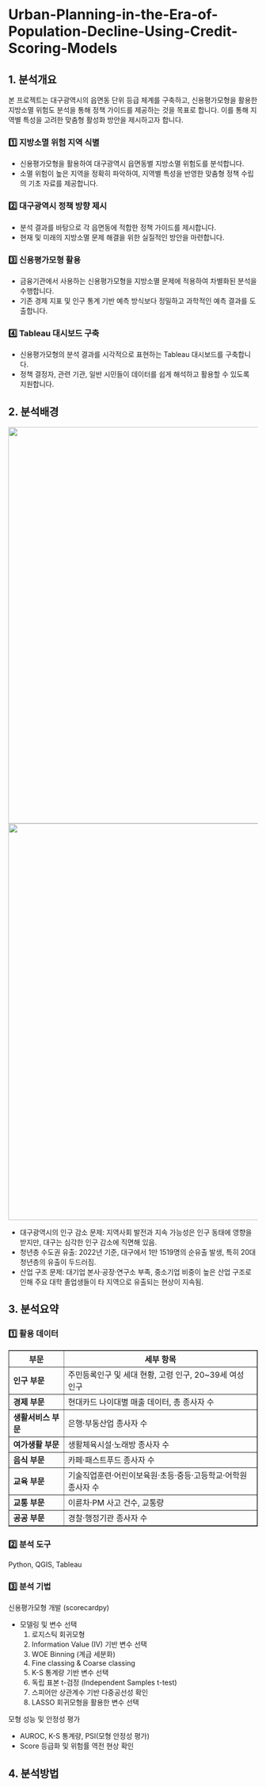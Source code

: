 # Urban-Planning-in-the-Era-of-Population-Decline-Using-Credit-Scoring-Models

## 1. 분석개요
본 프로젝트는 대구광역시의 읍면동 단위 등급 체계를 구축하고, 신용평가모형을 활용한 지방소멸 위험도 분석을 통해 정책 가이드를 제공하는 것을 목표로 합니다. 이를 통해 지역별 특성을 고려한 맞춤형 활성화 방안을 제시하고자 합니다.

### 1️⃣ 지방소멸 위험 지역 식별
- 신용평가모형을 활용하여 대구광역시 읍면동별 지방소멸 위험도를 분석합니다.
- 소멸 위험이 높은 지역을 정확히 파악하여, 지역별 특성을 반영한 맞춤형 정책 수립의 기초 자료를 제공합니다.
### 2️⃣ 대구광역시 정책 방향 제시
- 분석 결과를 바탕으로 각 읍면동에 적합한 정책 가이드를 제시합니다.
- 현재 및 미래의 지방소멸 문제 해결을 위한 실질적인 방안을 마련합니다.
### 3️⃣ 신용평가모형 활용
- 금융기관에서 사용하는 신용평가모형을 지방소멸 문제에 적용하여 차별화된 분석을 수행합니다.
- 기존 경제 지표 및 인구 통계 기반 예측 방식보다 정밀하고 과학적인 예측 결과를 도출합니다.
### 4️⃣ Tableau 대시보드 구축
- 신용평가모형의 분석 결과를 시각적으로 표현하는 Tableau 대시보드를 구축합니다.
- 정책 결정자, 관련 기관, 일반 시민들이 데이터를 쉽게 해석하고 활용할 수 있도록 지원합니다.

## 2. 분석배경
<img src="https://github.com/user-attachments/assets/e04c41fa-4be8-4b9c-9311-7f89effd19a6" width="800">
<img src="https://github.com/user-attachments/assets/0ef7456b-4713-4bb0-8891-bc4e5044987a" width="800">

- 대구광역시의 인구 감소 문제: 지역사회 발전과 지속 가능성은 인구 동태에 영향을 받지만, 대구는 심각한 인구 감소에 직면해 있음.
- 청년층 수도권 유출: 2022년 기준, 대구에서 1만 1519명의 순유출 발생, 특히 20대 청년층의 유출이 두드러짐.
- 산업 구조 문제: 대기업 본사·공장·연구소 부족, 중소기업 비중이 높은 산업 구조로 인해 주요 대학 졸업생들이 타 지역으로 유출되는 현상이 지속됨.

## 3. 분석요약
### 1️⃣ 활용 데이터
<table border="1">
    <thead>
        <tr>
            <th>부문</th>
            <th>세부 항목</th>
        </tr>
    </thead>
    <tbody>
        <tr>
            <td><strong>인구 부문</strong></td>
            <td>주민등록인구 및 세대 현황, 고령 인구, 20~39세 여성 인구</td>
        </tr>
        <tr>
            <td><strong>경제 부문</strong></td>
            <td>현대카드 나이대별 매출 데이터, 총 종사자 수</td>
        </tr>
        <tr>
            <td><strong>생활서비스 부문</strong></td>
            <td>은행·부동산업 종사자 수</td>
        </tr>
        <tr>
            <td><strong>여가생활 부문</strong></td>
            <td>생활체육시설·노래방 종사자 수</td>
        </tr>
        <tr>
            <td><strong>음식 부문</strong></td>
            <td>카페·패스트푸드 종사자 수</td>
        </tr>
        <tr>
            <td><strong>교육 부문</strong></td>
            <td>기술직업훈련·어린이보육원·초등·중등·고등학교·어학원 종사자 수</td>
        </tr>
        <tr>
            <td><strong>교통 부문</strong></td>
            <td>이륜차·PM 사고 건수, 교통량</td>
        </tr>
        <tr>
            <td><strong>공공 부문</strong></td>
            <td>경찰·행정기관 종사자 수</td>
        </tr>
    </tbody>
</table>

### 2️⃣ 분석 도구
Python, QGIS, Tableau

### 3️⃣ 분석 기법
신용평가모형 개발 (scorecardpy)

- 모델링 및 변수 선택
  1. 로지스틱 회귀모형
  2. Information Value (IV) 기반 변수 선택
  3. WOE Binning (계급 세분화)
  4. Fine classing & Coarse classing
  5. K-S 통계량 기반 변수 선택
  6. 독립 표본 t-검정 (Independent Samples t-test)
  7. 스피어만 상관계수 기반 다중공선성 확인
  8. LASSO 회귀모형을 활용한 변수 선택

모형 성능 및 안정성 평가
- AUROC, K-S 통계량, PSI(모형 안정성 평가)
- Score 등급화 및 위험률 역전 현상 확인

## 4. 분석방법


